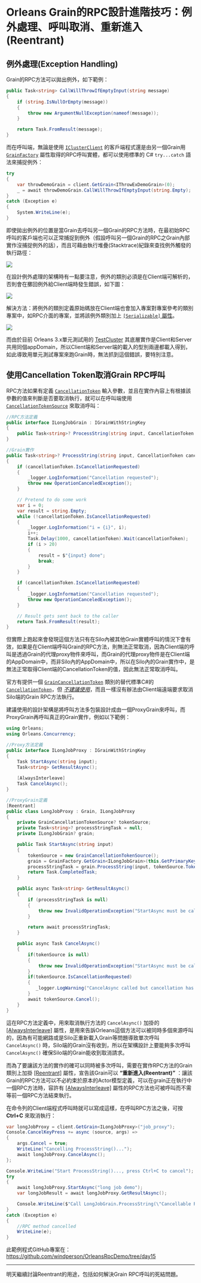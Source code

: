 
# Orleans Grain的RPC設計進階技巧：例外處理、呼叫取消、重新進入(Reentrant)

## 例外處理(Exception Handling)

Grain的RPC方法可以拋出例外，如下範例：

``` csharp
public Task<string> CallWillThrowIfEmptyInput(string message)
{
    if (string.IsNullOrEmpty(message))
    {
        throw new ArgumentNullException(nameof(message));
    }

    return Task.FromResult(message);
}
```

而在呼叫端，無論是使用 [`IClusterClient`](https://learn.microsoft.com/dotnet/api/orleans.iclusterclient) 的客戶端程式還是由另一個Grain用 [`GrainFactory`](https://learn.microsoft.com/dotnet/api/orleans.grain.grainfactory) 屬性取得的RPC呼叫實體，都可以使用標準的 C# `try...catch` 語法來捕捉例外：

``` csharp
try
{
    var throwDemoGrain = client.GetGrain<IThrowExDemoGrain>(0);
    _ = await throwDemoGrain.CallWillThrowIfEmptyInput(string.Empty);
}
catch (Exception e)
{
    System.WriteLine(e);
}
```

即使拋出例外的位置是當Grain去呼叫另一個Grain的RPC方法時，在最初始RPC呼叫的客戶端也可以正常捕捉到例外（假設呼叫另一個Grain的RPC之Grain內部實作沒捕捉例外的話），而且可藉由執行堆疊(Stacktrace)紀錄來查找例外觸發的執行路徑：

![](./exception_stacktrace.png)

在設計例外處理的架構時有一點要注意，例外的類別必須是在Client端可解析的，否則會在擲回例外給Client端時發生錯誤，如下圖：

![](./exception_type_cannot_be_known.png)

解決方法：將例外的類別定義原始碼放在Client端也會加入專案對專案參考的類別專案中，如RPC介面的專案，並將該例外類別加上 [`[Serializable]` 屬性](https://learn.microsoft.com/dotnet/api/system.serializableattribute)。

![](./exception_definition_location.png)

而由於目前 Orleans 3.x單元測試用的 [TestCluster](https://learn.microsoft.com/dotnet/api/orleans.testinghost.testcluster) 其底層實作是Client和Server共用同個appDomain，所以Client端和Server端的載入的型別兩邊都載入得到，如此導致用單元測試專案來跑Grain時，無法抓到這個錯誤，要特別注意。



## 使用Cancellation Token取消Grain RPC呼叫

RPC方法如果有定義 [`CancellationToken`](https://learn.microsoft.com/dotnet/api/system.threading.cancellationtoken) 輸入參數，並且在實作內容上有根據該參數的值來判斷是否要取消執行，就可以在呼叫端使用 [`CancellationTokenSource`](https://learn.microsoft.com/dotnet/api/system.threading.cancellationsource) 來取消呼叫：

``` csharp
//RPC方法定義
public interface ILongJobGrain : IGrainWithStringKey
{
    public Task<string>? ProcessString(string input, CancellationToken cancellationToken);
}

//Grain實作
public Task<string>? ProcessString(string input, CancellationToken cancellationToken)
{
    if (cancellationToken.IsCancellationRequested)
    {
        _logger.LogInformation("Cancellation requested");
        throw new OperationCanceledException();
    }

    // Pretend to do some work
    var i = 0;
    var result = string.Empty;
    while (!cancellationToken.IsCancellationRequested)
    {
        _logger.LogInformation("i = {i}", i);
        i++;
        Task.Delay(1000, cancellationToken).Wait(cancellationToken);
        if (i > 20)
        {
            result = $"{input} done";
            break;
        }
    }

    if (cancellationToken.IsCancellationRequested)
    {
        _logger.LogInformation("Cancellation requested");
        throw new OperationCanceledException();
    }

    // Result gets sent back to the caller
    return Task.FromResult(result);
}
```

但實際上跑起來會發現這個方法只有在Silo內被其他Grain實體呼叫的情況下會有效，如果是在Client端呼叫Grain的RPC方法，則無法正常取消，因為Client端的呼叫是透過Grain的代理proxy物件來呼叫，而Grain的代理proxy物件是在Client端的AppDomain中，而非Silo內的AppDomain中，所以在Silo內的Grain實作中，是無法正常取得Client端的CancellationToken的值，因此無法正常取消呼叫。

官方有提供一個 [`GrainCancellationToken`](https://learn.microsoft.com/dotnet/api/orleans.graincancellationtoken) 類別的替代標準C#的 [`CancellationToken`](https://learn.microsoft.com/dotnet/api/system.threading.cancellationtoken)，但 [*不建議使用*](https://github.com/dotnet/orleans/issues/5299#issuecomment-452455112)，而且一樣沒有辦法由Client端遠端要求取消Silo端的Grain RPC方法執行。

建議使用的設計架構是將呼叫方法多包裝設計成由一個ProxyGrain來呼叫，而ProxyGrain再呼叫真正的Grain實作，例如以下範例：

``` csharp
using Orleans;
using Orleans.Concurrency;

//Proxy方法定義
public interface ILongJobProxy : IGrainWithStringKey
{
    Task StartAsync(string input);
    Task<string> GetResultAsync();
    
    [AlwaysInterleave]
    Task CancelAsync();
}

//ProxyGrain定義
[Reentrant]
public class LongJobProxy : Grain, ILongJobProxy
{
    private GrainCancellationTokenSource? tokenSource;
    private Task<string>? processStringTask = null;
    private ILongJobGrain? grain;

    public Task StartAsync(string input)
    {
        tokenSource = new GrainCancellationTokenSource();
        grain = GrainFactory.GetGrain<ILongJobGrain>(this.GetPrimaryKeyString());
        processStringTask = grain.ProcessString(input, tokenSource.Token.CancellationToken);
        return Task.CompletedTask;
    }

    public async Task<string> GetResultAsync()
    {
        if (processStringTask is null)
        {
            throw new InvalidOperationException("StartAsync must be called before GetResultAsync");
        }

        return await processStringTask;
    }

    public async Task CancelAsync()
    {
        if(tokenSource is null)
        {
            throw new InvalidOperationException("StartAsync must be called before CancelAsync");
        }
        if(tokenSource.IsCancellationRequested)
        {
           _logger.LogWarning("CancelAsync called but cancellation has already been requested"); 
        }
        await tokenSource.Cancel();
    }
}
```

這在RPC方法定義中，用來取消執行方法的 `CancelAsync()` 加掛的 [\[AlwaysInterleave\]](https://learn.microsoft.com/dotnet/api/orleans.concurrency.alwaysinterleaveattribute) 屬性，是用來告訴Orleans這個方法可以被同時多個來源呼叫的，因為有可能網路或是Silo正重新載入Grain等問題導致單次呼叫 `CancelAsync()` 時，Silo端的Grain沒有收到，所以在架構設計上要能夠多次呼叫 `CancelAsync()` 確保Silo端的Grain能收到取消請求。

而為了要讓該方法的實作的確可以同時被多次呼叫，需要在實作RPC方法的Grain類別上加掛 [\[Reentrant\]](https://learn.microsoft.com/dotnet/api/orleans.concurrency.reentrantattribute) 屬性，宣告該Grain可以 **“重新進入(Reentrant)”** ：讓該Grain的RPC方法可以不必約束於原本的Actor模型定義，可以在grain正在執行中一個RPC方法時，容許有 [\[AlwaysInterleave\]](https://learn.microsoft.com/dotnet/api/orleans.concurrency.alwaysinterleaveattribute) 屬性的RPC方法也可被呼叫而不需等前一個RPC方法結束執行。

在命令列的Client端程式呼叫時就可以寫成這樣，在呼叫RPC方法之後，可按 **Ctrl+C** 來取消執行：

``` csharp
var longJobProxy = client.GetGrain<ILongJobProxy>("job_proxy");
Console.CancelKeyPress += async (source, args) =>
{
    args.Cancel = true;
    WriteLine("Cancelling ProcessString()...");
    await longJobProxy.CancelAsync();
};

Console.WriteLine("Start ProcessString()..., press Ctrl+C to cancel");
try
{
    await longJobProxy.StartAsync("long job demo");
    var longJobResult = await longJobProxy.GetResultAsync();

    Console.WriteLine($"Call LongJobGrain.ProcessString(\"Cancellable RPC Demo\") = {longJobResult}");
}
catch (Exception e)
{
    //RPC method cancelled
    WriteLine(e);
}
```

此範例程式GitHub專案在：  
<https://github.com/windperson/OrleansRpcDemo/tree/day15>

------------------------------------------------------------------------

明天繼續討論Reentrant的用途，包括如何解決Grain RPC呼叫的死結問題。
